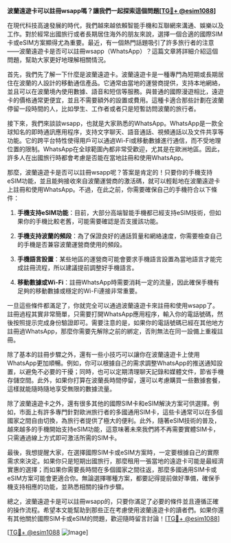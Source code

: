 **波蘭遠遊卡可以註冊wsapp嗎？讓我們一起探索這個問題[[TG💪+ @esim1088](https://t.me/s/esim1088)]**

在現代科技高速發展的時代，我們越來越依賴智能手機和互聯網來溝通、娛樂以及工作。對於經常出國旅行或者長期居住海外的朋友來說，選擇一個合適的國際SIM卡或eSIM方案顯得尤為重要。最近，有一個熱門話題吸引了許多旅行者的注意——波蘭遠遊卡是否可以註冊wsapp（WhatsApp）？這篇文章將詳細介紹這個問題，幫助大家更好地理解相關情況。

首先，我們先了解一下什麼是波蘭遠遊卡。波蘭遠遊卡是一種專門為短期或長期居住在波蘭的人設計的移動通信產品。它通常由當地的運營商提供，支持本地網絡，並且可以在波蘭境內使用數據、語音和短信等服務。與普通的國際漫遊相比，遠遊卡的價格通常更便宜，並且不需要額外的設置或費用。這種卡適合那些計劃在波蘭停留一段時間的人，比如學生、工作者或者只是短暫訪問波蘭的旅行者。

接下來，我們來談談wsapp，也就是大家熟悉的WhatsApp。WhatsApp是一款全球知名的即時通訊應用程序，支持文字聊天、語音通話、視頻通話以及文件共享等功能。它的跨平台特性使得用戶可以通過Wi-Fi或移動數據進行通信，而不受地理位置的限制。WhatsApp在全球範圍內都非常受歡迎，尤其是在歐洲地區。因此，許多人在出國旅行時都會考慮是否能在當地註冊和使用WhatsApp。

那麼，波蘭遠遊卡是否可以註冊wsapp呢？答案是肯定的！只要你的手機支持eSIM功能，並且能夠接收來自波蘭運營商的激活碼，就可以輕鬆地在波蘭遠遊卡上註冊和使用WhatsApp。不過，在此之前，你需要確保自己的手機符合以下條件：

1. **手機支持eSIM功能**：目前，大部分高端智能手機都已經支持eSIM技術，但如果你的手機比較老舊，可能需要確認是否支援該功能。
   
2. **手機支持波蘭的頻段**：為了保證良好的通話質量和網絡速度，你需要檢查自己的手機是否兼容波蘭運營商使用的頻段。

3. **手機語言設置**：某些地區的運營商可能會要求手機語言設置為當地語言才能完成註冊流程，所以建議提前調整好手機語言。

4. **移動數據或Wi-Fi**：註冊WhatsApp時需要消耗一定的流量，因此確保手機有足夠的移動數據或穩定的Wi-Fi連接非常重要。

一旦這些條件都滿足了，你就完全可以通過波蘭遠遊卡來註冊和使用wsapp了。註冊過程其實非常簡單，只需要打開WhatsApp應用程序，輸入你的電話號碼，然後按照提示完成身份驗證即可。需要注意的是，如果你的電話號碼已經在其他地方註冊過WhatsApp，那麼你需要先解除之前的綁定，否則無法在同一設備上重複註冊。

除了基本的註冊步驟之外，還有一些小技巧可以讓你在波蘭遠遊卡上使用WhatsApp更加順暢。例如，你可以根據自己的需求調整WhatsApp的推送通知設置，以避免不必要的干擾；同時，也可以定期清理聊天記錄和媒體文件，節省手機存儲空間。此外，如果你打算在波蘭長時間停留，還可以考慮購買一些數據套餐，這樣就能隨時隨地享受無限的數據流量。

除了波蘭遠遊卡之外，還有很多其他的國際SIM卡和eSIM解決方案可供選擇。例如，市面上有許多專門針對歐洲旅行者的多國通用SIM卡，這些卡通常可以在多個國家之間自由切換，為旅行者提供了極大的便利。此外，隨著eSIM技術的普及，越來越多的手機開始支持eSIM功能，這意味著未來我們將不再需要實體SIM卡，只需通過線上方式即可激活所需的SIM卡。

最後，我想提醒大家，在選擇國際SIM卡或eSIM方案時，一定要根據自己的實際需求來決定。如果你只是短期出國旅行，那麼租用一張當地的遠遊卡可能是最經濟實惠的選擇；而如果你需要長時間在多個國家之間往返，那麼多國通用SIM卡或eSIM方案可能會更適合你。無論選擇哪種方案，都要記得提前做好準備，確保手機支持相應的功能，並熟悉相關的操作步驟。

總之，波蘭遠遊卡是可以註冊wsapp的，只要你滿足了必要的條件並且遵循正確的操作流程。希望本文能幫助到那些正在考慮使用波蘭遠遊卡的讀者們。如果你還有其他關於國際SIM卡或eSIM的問題，歡迎隨時留言討論！[[TG💪+ @esim1088](https://t.me/s/esim1088)]

[[TG💪+ @esim1088](https://t.me/s/esim1088) ![Image](https://i.postimg.cc/4NQfJmqS/Snipaste-2025-05-13-00-14-12.png)]